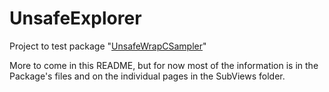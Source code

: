 # UnsafeExplorer

Project to test package "[UnsafeWrapCSampler](https://github.com/carlynorama/UnsafeWrapCSampler)"

More to come in this README, but for now most of the information is in the Package's files and on the individual pages in the SubViews folder.

